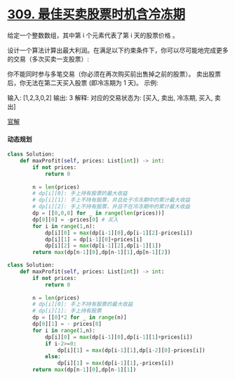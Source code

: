 # [309. 最佳买卖股票时机含冷冻期](https://leetcode-cn.com/problems/best-time-to-buy-and-sell-stock-with-cooldown/)

给定一个整数数组，其中第 i 个元素代表了第 i 天的股票价格 。

设计一个算法计算出最大利润。在满足以下约束条件下，你可以尽可能地完成更多的交易（多次买卖一支股票）:

你不能同时参与多笔交易（你必须在再次购买前出售掉之前的股票）。
卖出股票后，你无法在第二天买入股票 (即冷冻期为 1 天)。
示例:

输入: [1,2,3,0,2]
输出: 3 
解释: 对应的交易状态为: [买入, 卖出, 冷冻期, 买入, 卖出]

[官解](<https://leetcode-cn.com/problems/best-time-to-buy-and-sell-stock-with-cooldown/solution/zui-jia-mai-mai-gu-piao-shi-ji-han-leng-dong-qi-4/>)

#### 动态规划

```python
class Solution:
    def maxProfit(self, prices: List[int]) -> int:
        if not prices:
            return 0
        
        n = len(prices)
        # dp[i][0]: 手上持有股票的最大收益
        # dp[i][1]: 手上不持有股票，并且处于冷冻期中的累计最大收益
        # dp[i][2]: 手上不持有股票，并且不在冷冻期中的累计最大收益
        dp = [[0,0,0] for _ in range(len(prices))]
        dp[0][0] = -prices[0] # 买入
        for i in range(1,n):
            dp[i][0] = max(dp[i-1][0],dp[i-1][2]-prices[i])
            dp[i][1] = dp[i-1][0]+prices[i]
            dp[i][2] = max(dp[i-1][2],dp[i-1][1])
        return max(dp[n-1][0],dp[n-1][1],dp[n-1][2])
```



```python
class Solution:
    def maxProfit(self, prices: List[int]) -> int:
        if not prices:
            return 0
        
        n = len(prices)
        # dp[i][0]: 手上不持有股票的最大收益
        # dp[i][1]: 手上持有股票
        dp = [[0]*2 for _ in range(n)]
        dp[0][1] = - prices[0]
        for i in range(1,n):
            dp[i][0] = max(dp[i-1][0],dp[i-1][1]+prices[i])
            if i-2>=0:
                dp[i][1] = max(dp[i-1][1],dp[i-2][0]-prices[i])
            else:
                dp[i][1] = max(dp[i-1][1],-prices[i])
        return max(dp[n-1][0],dp[n-1][1])
```

